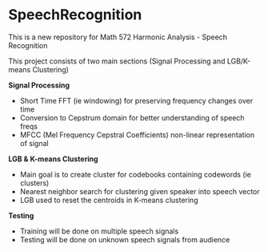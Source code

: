 # SpeechRecognition
This is a new repository for Math 572 Harmonic Analysis - Speech Recognition

This project consists of two main sections (Signal Processing and LGB/K-means Clustering)

**Signal Processing**
- Short Time FFT (ie windowing) for preserving frequency changes over time
- Conversion to Cepstrum domain for better understanding of speech freqs
- MFCC (Mel Frequency Cepstral Coefficients) non-linear representation of signal

**LGB & K-means Clustering**
- Main goal is to create cluster for codebooks containing codewords (ie clusters)
- Nearest neighbor search for clustering given speaker into speech vector
- LGB used to reset the centroids in K-means clustering

**Testing**
- Training will be done on multiple speech signals
- Testing will be done on unknown speech signals from audience
